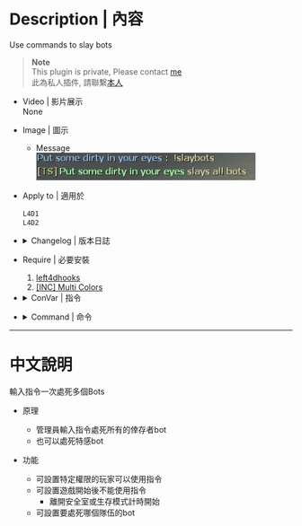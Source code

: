 # Description | 內容
Use commands to slay bots

> __Note__ <br/>
This plugin is private, Please contact [me](https://github.com/fbef0102/Game-Private_Plugin#私人插件列表-private-plugins-list)<br/>
此為私人插件, 請聯繫[本人](https://github.com/fbef0102/Game-Private_Plugin#私人插件列表-private-plugins-list)

* Video | 影片展示
<br/>None

* Image | 圖示
	* Message
	<br/>![slay_bots_1](image/slay_bots_1.jpg)

* Apply to | 適用於
	```
	L4D1 
	L4D2
	```

* <details><summary>Changelog | 版本日誌</summary>

	* v1.0 (2022-12-21)
		* Request by GGM
		* Initial Release
</details>

* Require | 必要安裝
	1. [left4dhooks](https://forums.alliedmods.net/showthread.php?t=321696)
	2. [[INC] Multi Colors](https://github.com/fbef0102/L4D1_2-Plugins/releases/tag/Multi-Colors)

* <details><summary>ConVar | 指令</summary>

	* cfg/sourcemod/slay_bots.cfg
		```php
		// Players with these flags have access to use command to slay bots. (Empty = Everyone, -1: Nobody)
		slay_bots_access_flag "z"

		// Changes how message displays. (0: Disable, 1:In chat, 2: In Hint Box, 3: In center text)
		slay_bots_announce_type "1"

		// 0=Plugin off, 1=Plugin on.
		slay_bots_enable "1"

		// If 1, block slay command once survivors leaving saferoom or survival begins
		slay_bots_game_block "0"

		// Slay which team bots. (1=Survivor, 2=Infected, 3=Both)
		slay_bots_team_bots "3"
		```
</details>

* <details><summary>Command | 命令</summary>
	
	* **Slay all bots**
		```php
		sm_slaybots
		```

	* **Teleport all bots to your position and slay them.**
		```php
		sm_nobots
		sm_nobot
		sm_nb
		```
</details>

- - - -
# 中文說明
輸入指令一次處死多個Bots

* 原理
	* 管理員輸入指令處死所有的倖存者bot
	* 也可以處死特感bot

* 功能
	* 可設置特定權限的玩家可以使用指令
	* 可設置遊戲開始後不能使用指令
		* 離開安全室或生存模式計時開始
	* 可設置要處死哪個隊伍的bot